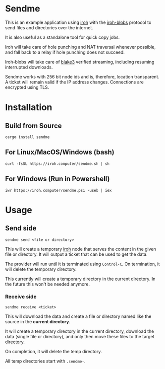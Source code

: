 # Sendme

This is an example application using [iroh](https://crates.io/crates/iroh) with
the [iroh-blobs](https://crates.io/crates/iroh-blobs) protocol to send files and
directories over the internet.

It is also useful as a standalone tool for quick copy jobs.

Iroh will take care of hole punching and NAT traversal whenever possible,
and fall back to a relay if hole punching does not succeed.

Iroh-blobs will take care of [blake3](https://crates.io/crates/blake3) verified
streaming, including resuming interrupted downloads.

Sendme works with 256 bit node ids and is, therefore, location transparent. A ticket
will remain valid if the IP address changes. Connections are encrypted using
TLS.

# Installation

## Build from Source
```
cargo install sendme
```

## For Linux/MacOS/Windows (bash)
```
curl -fsSL https://iroh.computer/sendme.sh | sh
```

## For Windows (Run in Powershell)
```
iwr https://iroh.computer/sendme.ps1 -useb | iex
```

# Usage

## Send side

```
sendme send <file or directory>
```

This will create a temporary [iroh](https://crates.io/crates/iroh) node that
serves the content in the given file or directory. It will output a ticket that
can be used to get the data.

The provider will run until it is terminated using `Control-C`. On termination, it
will delete the temporary directory.

This currently will create a temporary directory in the current directory. In
the future this won't be needed anymore.

### Receive side

```
sendme receive <ticket>
```

This will download the data and create a file or directory named like the source
in the **current directory**.

It will create a temporary directory in the current directory, download the data
(single file or directory), and only then move these files to the target
directory.

On completion, it will delete the temp directory.

All temp directories start with `.sendme-`.
